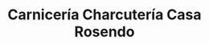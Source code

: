 ---
title: "Carnicería Charcutería Casa Rosendo"
url: /capileira/carniceria-charcuteria-casa-rosendo/
shop: carnicero
---
